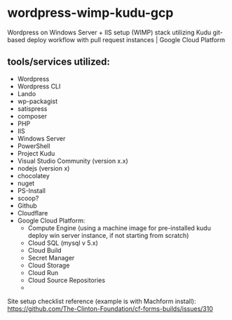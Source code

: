 # wordpress-wimp-kudu-gcp
Wordpress on Windows Server + IIS setup (WIMP) stack utilizing Kudu git-based deploy workflow with pull request instances | Google Cloud Platform

## tools/services utilized:
- Wordpress
- Wordpress CLI
- Lando
- wp-packagist
- satispress
- composer
- PHP
- IIS
- Windows Server
- PowerShell
- Project Kudu
- Visual Studio Community (version x.x)
- nodejs (version x)
- chocolatey
- nuget
- PS-Install
- scoop?
- Github
- Cloudflare
- Google Cloud Platform:
  - Compute Engine (using a machine image for pre-installed kudu deploy win server instance, if not starting from scratch)
  - Cloud SQL (mysql v 5.x)
  - Cloud Build
  - Secret Manager
  - Cloud Storage
  - Cloud Run
  - Cloud Source Repositories
  - 

Site setup checklist reference (example is with Machform install):
https://github.com/The-Clinton-Foundation/cf-forms-builds/issues/310
